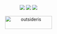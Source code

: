 <p align="center">
  <img src="https://github-readme-stats.vercel.app/api?username=outsideris&show_icons=true&count_private=true&theme=merko&hide_border=true&bg_color=00000000">
  <img src="https://github-readme-stats.vercel.app/api/top-langs/?username=outsideris&layout=compact&hide_border=true&theme=merko&bg_color=00000000&langs_count=8">
  <img src ="https://github-readme-streak-stats.herokuapp.com/?user=outsideris&theme=merko&hide_border=true&background=FFFFFF00">
  <br>
  <br>
  <a href="https://www.buymeacoffee.com/outsideris">
    <img align="center" src="https://cdn.buymeacoffee.com/buttons/v2/default-yellow.png" height="42" width="150" alt="outsideris" />
  </a>
</p>

